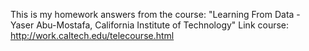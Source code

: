 This is my homework answers from the course: "Learning From Data - Yaser Abu-Mostafa, California Institute of Technology"
Link course: http://work.caltech.edu/telecourse.html

